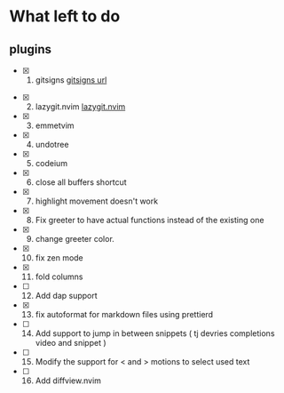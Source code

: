 # What left to do

## plugins


- [x] 1. gitsigns [gitsigns url](https://github.com/lewis6991/gitsigns.nvim) 
* [x] 2. lazygit.nvim [lazygit.nvim](https://github.com/kdheepak/lazygit.nvim)
* [x] 3. emmetvim
* [x] 4. undotree
* [x] 5. codeium
* [x] 6. close all buffers shortcut
* [x] 7. highlight movement doesn't work
* [x] 8. Fix greeter to have actual functions instead of the existing one
* [x] 9. change greeter color.
* [x] 10. fix zen mode
* [x] 11. fold columns <!--look through astro extension--->
* [ ] 12. Add dap support
* [x] 13. fix autoformat for markdown files using prettierd
* [ ] 14. Add support to jump in between snippets ( tj devries completions video and snippet )
* [ ] 15. Modify the support for < and > motions to select used text
* [ ] 16. Add diffview.nvim 
